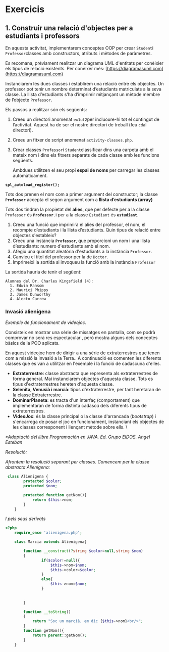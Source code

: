 # Exercicis

## 1. Construir una relació d'objectes per a estudiants i professors

En aquesta activitat, implementarem conceptes OOP per crear `Student`i `Professor`classes amb constructors, atributs i mètodes de paràmetres.

Es recomana, prèviament realitzar un diagrama UML d'entitats per conèixier els tipus de relació existents. Per conèixer més: [https://diagramasuml.com](https://diagramasuml.com)

Instanciarem les dues classes i establirem una relació entre els objectes. Un professor pot tenir un nombre determinat d’estudiants matriculats a la seva classe. La llista d’estudiants s’ha d’imprimir mitjançant un mètode membre de l’objecte `Professor`.

Els passos a realitzar són els següents:

1. Creeu un directori anomenat `ex1uf2`per incluoure-hi tot el contingut de l’activitat. Aquest ha de ser el nostre directori de treball (feu `cd`al directori).
2. Creeu un fitxer de script anomenat `activity-classes.php`.
3.  Crear classes `Professor`i `Student`classificar dins una carpeta amb el mateix nom i dins els fitxers separats de cada classe amb les funcions següents.

    Ambdues utilitzen el seu propi **espai de noms** per carregar les classes automàticament.

**`spl_autoload_register();`**

Tots dos prenen el nom com a primer argument del constructor; la classe **`Professor`** accepta el segon argument com a **llista d’estudiants (array)**

Tots dos tindran la propietat del **alies**, que per defecte per a la classe `Professor` és **`Professor`**`.`i per a la classe `Estudiant` és **`estudiant`**.

1. Creeu una funció que imprimirà el alies del professor, el nom, el recompte d’estudiants i la llista d’estudiants. Quin tipus de relació entre objectes s'estableix?
2. Creeu una instància **`Professor`**, que proporcioni un nom i una llista d’estudiants: numero d'estudiants amb el nom.
3. Afegiu una quantitat aleatòria d'estudiants a la instància `Professor`.
4. Canvieu el títol del professor per la de `Doctor`.
5. Imprimeixi la sortida si invoqueu la funció amb la instància `Professor`

La sortida hauria de tenir el següent:

```
Alumnes del Dr. Charles Kingsfield (4): 
  1. Edwin Ransom 
  2. Maurici Phipps 
  3. James Dunworthy 
  4. Alecto Carrow
```

### Invasió alienígena

_Exemple de funcionament de videojoc._

Consisteix en mostrar una sèrie de missatges en pantalla, com se podrà comprovar no serà res espectacular , però mostra alguns dels conceptes bàsics de la POO aplicats.

En aquest videojoc hem de dirigir a una sèrie de extraterrestres que tenen com a missió la invasió a la Terra.. A continuació es comenten les diferents classes que es van a utilitzar en l'exemple i la funció de cadascuna d'elles.

* **Extraterrestre**: classe abstracta que representa als extraterrestres de forma general. Mai instanciarem objectes d'aquesta classe. Tots es tipus d'extraterrestres hereten d'aquesta classe.
* **Selenita, Venusià i marcià**: tipus d'extraterrestre, per tant heretaran de la classe Extraterrestre.
* **DominarPlaneta**: es tracta d'un interfaç (comportament) que implementaran de forma distinta cadascú dels diferents tipus de extraterrestres.
* **VideoJoc**: és la classe principal o la classe d'arrancada (_bootstrap_) i s'encarrega de posar el joc en funcionament, instanciant els objectes de les classes corresponent i llençant mètode sobre ells. \\

_\*Adaptació del llibre Programación en JAVA. Ed. Grupo EIDOS. Angel Esteban_

_Resolució:_

_Afrontem la resolució separant per classes. Comencem per la classe abstracta Alienígena:_

```php
 class Alienigena {
        protected $color;
        protected $nom;

        protected function getNom(){
            return $this->nom;
        }
    }
```

_I pels seus derivats_

```php
<?php
    require_once 'alienigena.php';

    class Marcia extends Alienigena{

        function __construct(?string $color=null,string $nom)
        {
                if($color!=null){
                    $this->nom=$nom;
                    $this->color=$color;
                }
                else{
                    $this->nom=$nom;
                }
                
                
        }

        function __toString()
        {
            return "Soc un marcià, em dic {$this->nom}<br/>";
        }
        function getNom(){
            return parent::getNom();
        }
    }
```
